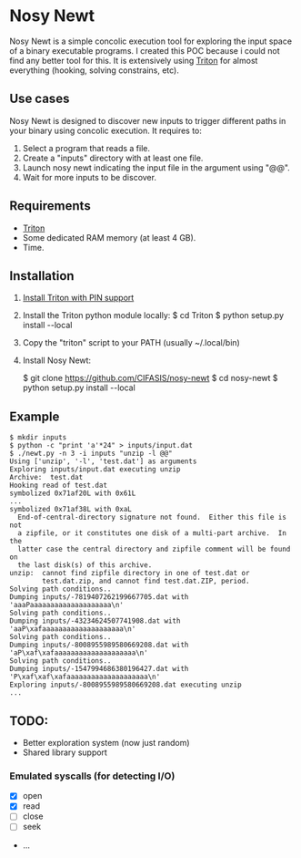 # Nosy Newt

Nosy Newt is a simple concolic execution tool for exploring the input space of a binary executable programs. I created this POC because i could not find any better tool for this. It is extensively using [Triton](http://triton.quarkslab.com/) for almost everything (hooking, solving constrains, etc).

## Use cases

Nosy Newt is designed to discover new inputs to trigger different paths in your binary using concolic execution. It requires to:

1. Select a program that reads a file.
2. Create a "inputs" directory with at least one file.
3. Launch nosy newt indicating the input file in the argument using "@@".
4. Wait for more inputs to be discover.

## Requirements

* [Triton](https://github.com/JonathanSalwan/Triton)
* Some dedicated RAM memory (at least 4 GB).
* Time.

## Installation

1. [Install Triton with PIN support](http://triton.quarkslab.com/documentation/doxygen/index.html#install_sec)
2. Install the Triton python module locally:
    $ cd Triton
    $ python setup.py install --local

2. Copy the "triton" script to your PATH (usually ~/.local/bin)
3. Install Nosy Newt:

    $ git clone https://github.com/CIFASIS/nosy-newt
    $ cd nosy-newt
    $ python setup.py install --local

## Example

    $ mkdir inputs
    $ python -c "print 'a'*24" > inputs/input.dat 
    $ ./newt.py -n 3 -i inputs "unzip -l @@"
    Using ['unzip', '-l', 'test.dat'] as arguments
    Exploring inputs/input.dat executing unzip
    Archive:  test.dat
    Hooking read of test.dat
    symbolized 0x71af20L with 0x61L
    ...
    symbolized 0x71af38L with 0xaL
      End-of-central-directory signature not found.  Either this file is not
      a zipfile, or it constitutes one disk of a multi-part archive.  In the
      latter case the central directory and zipfile comment will be found on
      the last disk(s) of this archive.
    unzip:  cannot find zipfile directory in one of test.dat or
            test.dat.zip, and cannot find test.dat.ZIP, period.
    Solving path conditions..
    Dumping inputs/-7819407262199667705.dat with 'aaaPaaaaaaaaaaaaaaaaaaaa\n'
    Solving path conditions..
    Dumping inputs/-43234624507741908.dat with 'aaP\xafaaaaaaaaaaaaaaaaaaaa\n'
    Solving path conditions..
    Dumping inputs/-8008955989580669208.dat with 'aP\xaf\xafaaaaaaaaaaaaaaaaaaaa\n'
    Solving path conditions..
    Dumping inputs/-1547994686380196427.dat with 'P\xaf\xaf\xafaaaaaaaaaaaaaaaaaaaa\n'
    Exploring inputs/-8008955989580669208.dat executing unzip
    ...


## TODO:

- Better exploration system (now just random)
- Shared library support

### Emulated syscalls (for detecting I/O)

- [x] open
- [x] read
- [ ] close
- [ ] seek
- ...
